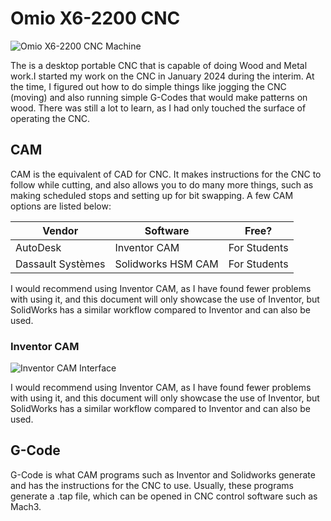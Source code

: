# Omio X6-2200 CNC

![Omio X6-2200 CNC Machine](/img/omio-x6-2200-cnc.jpg)

The is a desktop portable CNC that is capable of doing Wood and Metal work.I started my work on the CNC in January 2024 during the interim. At the time, I figured out how to do simple things like jogging the CNC (moving) and also running simple G-Codes that would make patterns on wood. There was still a lot to learn, as I had only touched the surface of operating the CNC.

## CAM

CAM is the equivalent of CAD for CNC. It makes instructions for the CNC to follow while cutting, and also allows you to do many more things, such as making scheduled stops and setting up for bit swapping. A few CAM options are listed below:

| Vendor | Software | Free? |
|--------|----------|-------|
| AutoDesk | Inventor CAM | For Students |
| Dassault Systèmes | Solidworks HSM CAM | For Students |

I would recommend using Inventor CAM, as I have found fewer problems with using it, and this document will only showcase the use of Inventor, but SolidWorks has a similar workflow compared to Inventor and can also be used.

### Inventor CAM

![Inventor CAM Interface](/img/inventor-cam-screenshot.jpg)

I would recommend using Inventor CAM, as I have found fewer problems with using it, and this document will only showcase the use of Inventor, but SolidWorks has a similar workflow compared to Inventor and can also be used.

## G-Code

G-Code is what CAM programs such as Inventor and Solidworks generate and has the instructions for the CNC to use. Usually, these programs generate a .tap file, which can be opened in CNC control software such as Mach3.